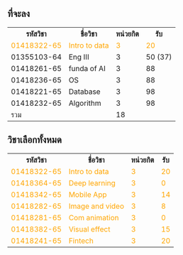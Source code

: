 ## ที่จะลง

<table>
<th>รหัสวิชา</th>
<th>ชื่อวิชา</th>
<th>หน่วยกิต</th>
<th>รับ</th>

<tr style="color: orange">
    <td>01418322-65</td>
    <td>Intro to data</td>
    <td>3</td>
    <td>20</td>
</tr>
<tr>
    <td>01355103-64</td>
    <td>Eng III</td>
    <td>3</td>
    <td>50 (37)</td>
</tr>
<tr>
    <td>01418261-65</td>
    <td>funda of AI</td>
    <td>3</td>
    <td>88</td>
</tr>
<tr>
    <td>01418236-65</td>
    <td>OS</td>
    <td>3</td>
    <td>88</td>
</tr>
<tr>
    <td>01418221-65</td>
    <td>Database</td>
    <td>3</td>
    <td>98</td>
</tr>
<tr>
    <td>01418232-65</td>
    <td>Algorithm</td>
    <td>3</td>
    <td>98</td>
</tr>
<tr>
    <td>รวม</td>
    <td></td>
    <td>18</td>
</tr>
</table>

## วิชาเลือกทั้งหมด
<table>
<th>รหัสวิชา</th>
<th>ชื่อวิชา</th>
<th>หน่วยกิต</th>
<th>รับ</th>

<tr style="color: orange">
    <td>01418322-65</td>
    <td>Intro to data</td>
    <td>3</td>
    <td>20</td>
</tr>
<tr style="color: orange">
    <td>01418364-65</td>
    <td>Deep learning</td>
    <td>3</td>
    <td>0</td>
</tr>
<tr style="color: orange">
    <td>01418342-65</td>
    <td>Mobile App</td>
    <td>3</td>
    <td>14</td>
</tr>
<tr style="color: orange">
    <td>01418282-65</td>
    <td>Image and video</td>
    <td>3</td>
    <td>8</td>
</tr>
<tr style="color: orange">
    <td>01418281-65</td>
    <td>Com animation</td>
    <td>3</td>
    <td>0</td>
</tr>
<tr style="color: orange">
    <td>01418382-65</td>
    <td>Visual effect</td>
    <td>3</td>
    <td>15</td>
</tr>
<tr style="color: orange">
    <td>01418241-65</td>
    <td>Fintech</td>
    <td>3</td>
    <td>20</td>
</tr>


</table>


